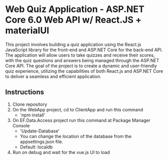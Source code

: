 # Web Quiz Application - ASP.NET Core 6.0 Web API w/ React.JS + materialUI

This project involves building a quiz application using the React.js JavaScript library for the front-end and ASP.NET Core for the back-end API. The application will allow users to take quizzes and receive their scores, with the quiz questions and answers being managed through the ASP.NET Core API. The goal of the project is to create a dynamic and user-friendly quiz experience, utilizing the capabilities of both React.js and ASP.NET Core to deliver a seamless and efficient application.

## Instructions
1. Clone repository
2. On the WebApp project, cd to ClientApp and run this command 
    - 'npm install'
3. On EF.Data.Access project run this command at Package Manager Console
    - 'Update-Database'
    - You can change the location of the database from the appsettings.json file.
    - Default: localdb
4. Run on debug and wait for the vue.js UI to load
